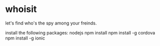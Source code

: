 # whoisit
let's find who's the spy among your freinds.


install the following packages:
nodejs
npm install
npm install -g cordova
npm install -g ionic
